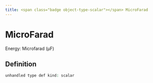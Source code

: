 ```yaml
---
title: <span class="badge object-type-scalar"></span> MicroFarad
---
```

# <span class="badge object-type-scalar"></span> MicroFarad

Energy: Microfarad (µF)

## Definition

```php
unhandled type def kind: scalar
```
